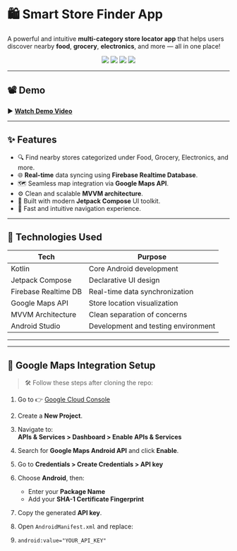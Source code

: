 # 🛍️ Smart Store Finder App

A powerful and intuitive **multi-category store locator app** that helps users discover nearby **food**, **grocery**, **electronics**, and more — all in one place!

<p align="center">
  <img src="https://img.shields.io/badge/Built%20With-Kotlin-%23A97BFF?style=for-the-badge&logo=kotlin" />
  <img src="https://img.shields.io/badge/UI-Jetpack%20Compose-%230070C0?style=for-the-badge&logo=android" />
  <img src="https://img.shields.io/badge/Database-Firebase%20Realtime%20DB-FFCA28?style=for-the-badge&logo=firebase" />
  <img src="https://img.shields.io/badge/Map-Google%20Maps-34A853?style=for-the-badge&logo=google-maps" />
</p>

---

## 📽️ Demo

▶️ **[Watch Demo Video](https://drive.google.com/file/d/1d-2TwIf58ydOTmynvvfqiQE2F4NijUiG/view?usp=drivesdk)**

---

## ✨ Features

- 🔍 Find nearby stores categorized under Food, Grocery, Electronics, and more.
- 🌐 **Real-time** data syncing using **Firebase Realtime Database**.
- 🗺️ Seamless map integration via **Google Maps API**.
- ⚙️ Clean and scalable **MVVM architecture**.
- 🎨 Built with modern **Jetpack Compose** UI toolkit.
- 🚀 Fast and intuitive navigation experience.

---

## 🧠 Technologies Used

| Tech                  | Purpose                                      |
|-----------------------|----------------------------------------------|
| Kotlin                | Core Android development                     |
| Jetpack Compose       | Declarative UI design                        |
| Firebase Realtime DB  | Real-time data synchronization               |
| Google Maps API       | Store location visualization                 |
| MVVM Architecture     | Clean separation of concerns                 |
| Android Studio        | Development and testing environment          |

---



---

## 🔧 Google Maps Integration Setup

> 🛠️ Follow these steps after cloning the repo:

1. Go to 👉 [Google Cloud Console](http://console.cloud.google.com/)
2. Create a **New Project**.
3. Navigate to:  
   **APIs & Services > Dashboard > Enable APIs & Services**
4. Search for **Google Maps Android API** and click **Enable**.
5. Go to **Credentials > Create Credentials > API key**
6. Choose **Android**, then:
   - Enter your **Package Name**
   - Add your **SHA-1 Certificate Fingerprint**
7. Copy the generated **API key**.
8. Open `AndroidManifest.xml` and replace:

9. 
   ```xml
   android:value="YOUR_API_KEY"

   
